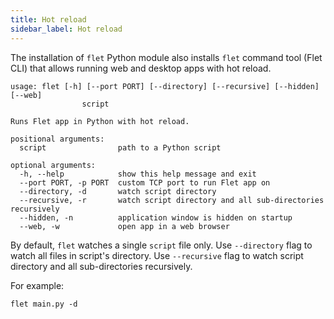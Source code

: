 ```yaml
---
title: Hot reload
sidebar_label: Hot reload
---
```


The installation of `flet` Python module also installs `flet` command tool (Flet CLI)
that allows running web and desktop apps with hot reload.

```
usage: flet [-h] [--port PORT] [--directory] [--recursive] [--hidden] [--web]
                script

Runs Flet app in Python with hot reload.

positional arguments:
  script                path to a Python script

optional arguments:
  -h, --help            show this help message and exit
  --port PORT, -p PORT  custom TCP port to run Flet app on
  --directory, -d       watch script directory
  --recursive, -r       watch script directory and all sub-directories recursively       
  --hidden, -n          application window is hidden on startup
  --web, -w             open app in a web browser
```

By default, `flet` watches a single `script` file only. Use `--directory` flag to watch all files in script's directory. Use `--recursive` flag to watch script directory and all sub-directories recursively.

For example:

```
flet main.py -d
```